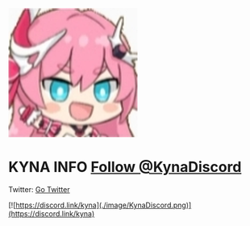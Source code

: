 ![Kyna.png](./image/kyna.png)

# KYNA INFO <a href="https://twitter.com/KynaDiscord?ref_src=twsrc%5Etfw" class="twitter-follow-button" data-show-count="false">Follow @KynaDiscord</a>

Twitter: [Go Twitter](https://twitter.com/KynaDiscord)

[![https://discord.link/kyna](./image/KynaDiscord.png)](https://discord.link/kyna)
